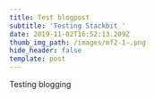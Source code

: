 ```yaml
---
title: Test blogpost
subtitle: 'Testing Stackbit '
date: 2019-11-02T16:52:13.209Z
thumb_img_path: /images/mf2-1-.png
hide_header: false
template: post
---
```

Testing blogging
